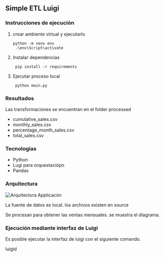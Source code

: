 ## Simple ETL Luigi 

### Instrucciones de ejecución 

1) crear ambiente virtual y ejecutarlo 
   
   ```
   python -m venv env 
    .\env\Script\activate
    ```
    
2) Instalar dependencias 
    
        pip install -r requirements

3) Ejecutar proceso local 
        
        python main.py 

### Resultados 

Las transformaciones se encuentran en el folder processed 

* cumulative_sales.csv
* monthly_sales.csv
* percentage_month_sales.csv
* total_sales.csv


### Tecnologías

* Python
* Lugi para orquestaciópn 
* Pandas 


### Arquitectura 

![Arquitectura Applicacón](docs/process.png "Arquitectura")



La fuente de datos es local. los archivos existen en source 

Se procesan para obtener las ventas mensuales. se muestra el diagrama.




### Ejecución mediante interfaz de Luigi

Es posible ejecutar la interfaz de luigi con el siguiente comando. 

luigid